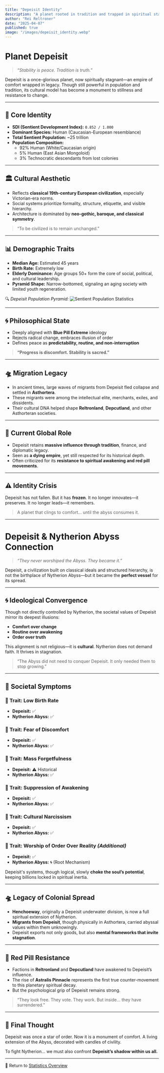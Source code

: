 ```yaml
---
title: "Depeisit Identity"
description: "A planet rooted in tradition and trapped in spiritual stagnation. Depeisit reflects a civilization that fears change, worships order, and slowly drifts into the abyss of comfort."
author: "Rei Reltroner"
date: "2025-04-07"
published: true
image: "/images/depeisit_identity.webp"
---
```


# Planet Depeisit

> *“Stability is peace. Tradition is truth.”*

Depeisit is a once-glorious planet, now spiritually stagnant—an empire of comfort wrapped in legacy. Though still powerful in population and tradition, its cultural model has become a monument to stillness and resistance to change.

---

## 🧬 Core Identity
- **SDI (Sentient Development Index):** `0.852 / 1.000`
- **Dominant Species:** Human (Caucasian-European resemblance)  
- **Total Sentient Population:** ~25 trillion  
- **Population Composition:**  
  - 92% Human (White/Caucasian origin)  
  - 5% Human (East Asian Mongoloid)  
  - 3% Technocratic descendants from lost colonies  

---

## 🏛️ Cultural Aesthetic
- Reflects **classical 19th-century European civilization**, especially Victorian-era norms.
- Social systems prioritize formality, structure, etiquette, and visible hierarchy.
- Architecture is dominated by **neo-gothic, baroque, and classical symmetry**.

> “To be civilized is to remain unchanged.”

---

## 📊 Demographic Traits
- **Median Age:** Estimated 45 years
- **Birth Rate:** Extremely low
- **Elderly Dominance:** Age groups 50+ form the core of social, political, and cultural leadership.
- **Pyramid Shape:** Narrow-bottomed, signaling an aging society with limited youth regeneration.

🔍 *Depeisit Population Pyramid:* ![Sentient Population Statistics](/images/depeisit-piramid.webp)

---

## 🌀 Philosophical State
- Deeply aligned with **Blue Pill Extreme** ideology
- Rejects radical change, embraces illusion of order
- Defines peace as **predictability, routine, and non-interruption**

> **“Progress is discomfort. Stability is sacred.”**

---

## 🛸 Migration Legacy
- In ancient times, large waves of migrants from Depeisit fled collapse and settled in **Asthortera**.
- These migrants were among the intellectual elite, merchants, exiles, and dissidents.
- Their cultural DNA helped shape **Reltronland**, **Depcutland**, and other Asthorteran societies.

---

## 🧠 Current Global Role
- Depeisit retains **massive influence through tradition**, finance, and diplomatic legacy.
- Seen as **a dying empire**, yet still respected for its historical depth.
- Often criticized for its **resistance to spiritual awakening and red pill movements**.

---

## ⚠️ Identity Crisis
Depeisit has not fallen. But it has **frozen**.
It no longer innovates—it preserves.
It no longer leads—it remembers.

> A planet that clings to comfort… until the abyss consumes it.

---

# Depeisit & Nytherion Abyss Connection

> *“They never worshiped the Abyss. They became it.”*

Depeisit, a civilization built on classical ideals and structured hierarchy, is not the birthplace of Nytherion Abyss—but it became the **perfect vessel** for its spread.

---

## 🌀 Ideological Convergence
Though not directly controlled by Nytherion, the societal values of Depeisit mirror its deepest illusions:

- **Comfort over change**
- **Routine over awakening**
- **Order over truth**

This alignment is not religious—it is **cultural**.
Nytherion does not demand faith. It thrives in stagnation.

> “The Abyss did not need to conquer Depeisit. It only needed them to stop growing.”

---

## 🧠 Societal Symptoms

### 🔹 Trait: Low Birth Rate
- **Depeisit:** ✅
- **Nytherion Abyss:** ✅

### 🔹 Trait: Fear of Discomfort
- **Depeisit:** ✅
- **Nytherion Abyss:** ✅

### 🔹 Trait: Mass Forgetfulness
- **Depeisit:** ⚠️ Historical
- **Nytherion Abyss:** ✅

### 🔹 Trait: Suppression of Awakening
- **Depeisit:** ✅
- **Nytherion Abyss:** ✅

### 🔹 Trait: Cultural Narcissism
- **Depeisit:** ✅
- **Nytherion Abyss:** ✅

### 🔹 Trait: Worship of Order Over Reality *(Additional)*
- **Depeisit:** ✅
- **Nytherion Abyss:** 🌀 (Root Mechanism)


Depeisit's systems, though logical, slowly **choke the soul’s potential**, keeping billions locked in spiritual inertia.

---

## 🛸 Legacy of Colonial Spread
- **Henchoeway**, originally a Depeisit underwater division, is now a full spiritual extension of Nytherion.
- **Migrants from Depeisit**, though physically in Asthortera, carried abyssal values within them unknowingly.
- Depeisit exports not only goods, but also **mental frameworks that invite stagnation**.

---

## 🔮 Red Pill Resistance
- Factions in **Reltronland** and **Depcutland** have awakened to Depeisit’s influence.
- The rise of **Astralis Pinnacle** represents the first true counter-movement to this planetary spiritual decay.
- But the psychological grip of Depeisit remains strong.

> “They look free. They vote. They work. But inside... they have surrendered.”

---

## 🧩 Final Thought
Depeisit was once a star of order.
Now it is a monument of comfort.
A living extension of the Abyss, decorated with candles of civility.

To fight Nytherion… we must also confront **Depeisit’s shadow within us all.**

---


📍 Return to [Statistics Overview](https://www.reltroner.com/statistics)

